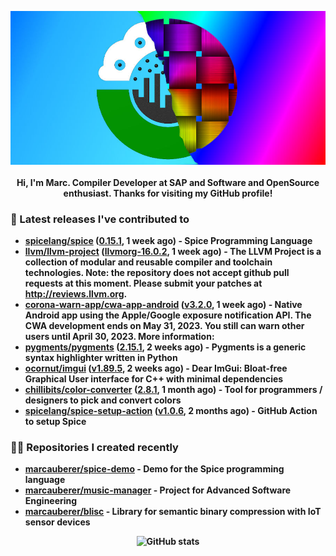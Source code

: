 <p align="center">
	<img src="https://raw.githubusercontent.com/marcauberer/marcauberer/master/images/frontpage-image.jpg">
	<br><br>
	<b>Hi, I'm Marc. Compiler Developer at SAP and Software and OpenSource enthusiast. Thanks for visiting my GitHub profile!
</p>

### 🚀 Latest releases I've contributed to


- [spicelang/spice](https://github.com/spicelang/spice) ([0.15.1](https://github.com/spicelang/spice/releases/tag/0.15.1), 1 week ago) - Spice Programming Language
- [llvm/llvm-project](https://github.com/llvm/llvm-project) ([llvmorg-16.0.2](https://github.com/llvm/llvm-project/releases/tag/llvmorg-16.0.2), 1 week ago) - The LLVM Project is a collection of modular and reusable compiler and toolchain technologies. Note: the repository does not accept github pull requests at this moment. Please submit your patches at http://reviews.llvm.org.
- [corona-warn-app/cwa-app-android](https://github.com/corona-warn-app/cwa-app-android) ([v3.2.0](https://github.com/corona-warn-app/cwa-app-android/releases/tag/v3.2.0), 1 week ago) - Native Android app using the Apple/Google exposure notification API. The CWA development ends on May 31, 2023. You still can warn other users until April 30, 2023. More information:
- [pygments/pygments](https://github.com/pygments/pygments) ([2.15.1](https://github.com/pygments/pygments/releases/tag/2.15.1), 2 weeks ago) - Pygments is a generic syntax highlighter written in Python
- [ocornut/imgui](https://github.com/ocornut/imgui) ([v1.89.5](https://github.com/ocornut/imgui/releases/tag/v1.89.5), 2 weeks ago) - Dear ImGui: Bloat-free Graphical User interface for C&#43;&#43; with minimal dependencies
- [chillibits/color-converter](https://github.com/chillibits/color-converter) ([2.8.1](https://github.com/chillibits/color-converter/releases/tag/2.8.1), 1 month ago) - Tool for programmers / designers to pick and convert colors
- [spicelang/spice-setup-action](https://github.com/spicelang/spice-setup-action) ([v1.0.6](https://github.com/spicelang/spice-setup-action/releases/tag/v1.0.6), 2 months ago) - GitHub Action to setup Spice 

### 👨‍💻 Repositories I created recently
- [marcauberer/spice-demo](https://github.com/marcauberer/spice-demo) - Demo for the Spice programming language
- [marcauberer/music-manager](https://github.com/marcauberer/music-manager) - Project for Advanced Software Engineering
- [marcauberer/blisc](https://github.com/marcauberer/blisc) - Library for semantic binary compression with IoT sensor devices

<p align="center">
	<img src="https://github-readme-stats.vercel.app/api?username=marcauberer&show_icons=true&theme=dark" alt="GitHub stats">
</p>
